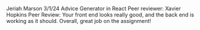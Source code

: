 Jeriah Marson
3/1/24
Advice Generator in React
Peer reviewer: Xavier Hopkins
Peer Review: Your front end looks really good, and the back end is working as it should. Overall, great job on the assignment!

